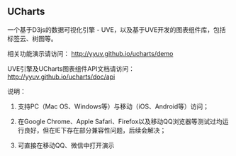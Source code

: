 ## UCharts
一个基于D3js的数据可视化引擎 - UVE，以及基于UVE开发的图表组件库，包括标签云、树图等。

相关功能演示请访问： http://yyuv.github.io/ucharts/demo

UVE引擎及UCharts图表组件API文档请访问： http://yyuv.github.io/ucharts/doc/api


说明：

1. 支持PC（Mac OS、Windows等）与移动（iOS、Android等）访问；

2. 在Google Chrome、Apple Safari、Firefox以及移动QQ浏览器等测试过均运行良好，但在IE下存在部分兼容性问题，后续会解决；

3. 可直接在移动QQ、微信中打开演示
